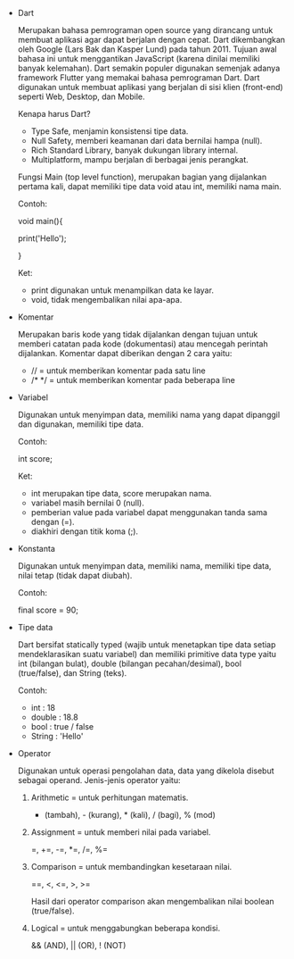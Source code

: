 - Dart

  Merupakan bahasa pemrograman open source yang dirancang untuk membuat aplikasi agar dapat berjalan dengan cepat. Dart dikembangkan oleh Google (Lars Bak dan Kasper Lund) pada tahun 2011. Tujuan awal bahasa ini untuk menggantikan JavaScript (karena dinilai memiliki banyak kelemahan). Dart semakin populer digunakan semenjak adanya framework Flutter yang memakai bahasa pemrograman Dart. Dart digunakan untuk membuat aplikasi yang berjalan di sisi klien (front-end) seperti Web, Desktop, dan Mobile.

  Kenapa harus Dart?
  - Type Safe, menjamin konsistensi tipe data.
  - Null Safety, memberi keamanan dari data bernilai hampa (null).
  - Rich Standard Library, banyak dukungan library internal.
  - Multiplatform, mampu berjalan di berbagai jenis perangkat.

  Fungsi Main (top level function), merupakan bagian yang dijalankan pertama kali, dapat memiliki tipe data void atau int, memiliki nama main.

  Contoh:

  void main(){

    print('Hello');

  }

  Ket: 
  - print digunakan untuk menampilkan data ke layar.
  - void, tidak mengembalikan nilai apa-apa.

- Komentar

  Merupakan baris kode yang tidak dijalankan dengan tujuan untuk memberi catatan pada kode (dokumentasi) atau mencegah perintah dijalankan. Komentar dapat diberikan dengan 2 cara yaitu:
  - // = untuk memberikan komentar pada satu line
  - /*    */ = untuk memberikan komentar pada beberapa line

- Variabel

  Digunakan untuk menyimpan data, memiliki nama yang dapat dipanggil dan digunakan, memiliki tipe data. 

  Contoh:

  int score;

  Ket:
  - int merupakan tipe data, score merupakan nama.
  - variabel masih bernilai 0 (null).
  - pemberian value pada variabel dapat menggunakan tanda sama dengan (=).
  - diakhiri dengan titik koma (;).

- Konstanta

  Digunakan untuk menyimpan data, memiliki nama, memiliki tipe data, nilai tetap (tidak dapat diubah).

  Contoh:

  final score = 90;

- Tipe data

  Dart bersifat statically typed (wajib untuk menetapkan tipe data setiap mendeklarasikan suatu variabel) dan memiliki primitive data type yaitu int (bilangan bulat), double (bilangan pecahan/desimal), bool (true/false), dan String (teks). 
  
  Contoh:
  - int : 18
  - double : 18.8
  - bool : true / false
  - String : 'Hello'

- Operator

  Digunakan untuk operasi pengolahan data, data yang dikelola disebut sebagai operand. Jenis-jenis operator yaitu:

  1. Arithmetic = untuk perhitungan matematis.

     + (tambah), - (kurang), * (kali), / (bagi), % (mod)

  2. Assignment = untuk memberi nilai pada variabel.

     =, +=, -=, *=, /=, %=

  3. Comparison = untuk membandingkan kesetaraan nilai.

     ==, <, <=, >, >=

     Hasil dari operator comparison akan mengembalikan nilai boolean (true/false).

  4. Logical = untuk menggabungkan beberapa kondisi.
  
     && (AND), || (OR), ! (NOT) 
